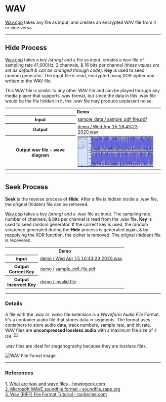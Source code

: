 # WAV

[Wav.cpp](https://github.com/ashwek/Hide_n_Seek/blob/master/Audio/Wav.cpp) takes any file as input, and creates an encrypted WAV file from it or vice versa.


----


## Hide Process

[Wav.cpp](https://github.com/ashwek/Hide_n_Seek/blob/master/Audio/Wav.cpp) takes a key _(string)_ and a file as input, creates a wav file of sampling rate 41,000Hz, 2 channels, & 16 bits per channel _(these values are set as default & can be changed through code)_. **Key** is used to seed random generator. The input file is read, encrypted using XOR cipher and written to the WAV file.

This WAV file is similar to any other WAV file and can be played thorugh any media player that supports .wav format, but since the data in this .wav file would be the file hidden in it, the .wav file may produce unplesent noise.

<table>
  <tr>
    <th colspan="2" align="center">Demo</th>
  </tr>
  <tr>
    <th>Input</th>
    <td><a href="https://github.com/ashwek/Hide_n_Seek/blob/master/sample_data/sample_pdf_file.pdf">sample_data / sample_pdf_file.pdf</a></td>
  </tr>
  <tr>
    <th>Output</th>
    <td><a href="https://github.com/ashwek/Hide_n_Seek/blob/master/Audio/demo/Wed%20Apr%2015%2016:43:23%202020.wav">demo / Wed Apr 15 16:43:23 2020.wav</a></td>
  </tr>
  <tr>
    <th>Output wav file - wave diagram</th>
    <td><img src="https://raw.githubusercontent.com/ashwek/Hide_n_Seek/master/Audio/demo/Wed%20Apr%2015%2016%3A43%3A23%202020%20-%20Wave%20diagram.png" height="100" /></td>
  </tr>
</table>
  

----


## Seek Process

**Seek** is the reverse process of **Hide**. After a file is hidden inside a .wav file, the orignal (hidden) file can be retrieved. 

[Wav.cpp](https://github.com/ashwek/Hide_n_Seek/blob/master/Audio/Wav.cpp) takes a key _(string)_ and a .wav file as input. The sampling rate, number of channels, & bits per channel is read from the .wav file. **Key** is used to seed random generator. If the correct key is used, the random sequence generated during the **Hide** process is generated again, & by reapplying the XOR function, the cipher is removed. The orignal (hidden) file is recovered.

<table>
  <tr>
    <th colspan="2" align="center">Demo</th>
  </tr>
  <tr>
    <th>Input</th>
    <td><a href="https://github.com/ashwek/Hide_n_Seek/blob/master/Audio/demo/Wed%20Apr%2015%2016:43:23%202020.wav">demo / Wed Apr 15 16:43:23 2020.wav</a></td>
  </tr>
  <tr>
    <th>Output<br />Correct Key</th>
    <td><a href="https://github.com/ashwek/Hide_n_Seek/blob/master/Audio/demo/sample_pdf_file.pdf">demo / sample_pdf_file.pdf</a></td>
  </tr>
  <tr>
    <th>Output<br />Incorrect Key</th>
    <td><a href="https://github.com/ashwek/Hide_n_Seek/blob/master/Audio/demo/invalid%20file">demo / invalid file</a></td>
  </tr>
</table>

----


### Details

A file with the *.wav* or *.wave* file extension is a *Waveform Audio File* Format. It's a container audio file that stores data in segments. The format uses containers to store audio data, track numbers, sample rate, and bit rate. WAV files are **uncompressed lossless audio** with a maximum file size of 4 GB. <sup>[\[1\]](#1)</sup>

.wav files are ideal for steganography because they are lossless files.

![WAV File Fomat image](http://soundfile.sapp.org/doc/WaveFormat/xwav-sound-format.gif.pagespeed.ic.tIS-Bqb8Y1.png)


----


### References

<a name="1" />[1. What are wav and wave files - howtogeek.com](https://www.howtogeek.com/392504/what-are-wav-and-wave-files-and-how-do-i-open-them)<br />
<a name="2" />[2. Microsoft WAVE soundfile format - soundfile.sapp.org](http://soundfile.sapp.org/doc/WaveFormat/)<br />
<a name="3" />[3. Wav (RIFF) File Format Tutorial - topherlee.com](http://www.topherlee.com/software/pcm-tut-wavformat.html)<br />
